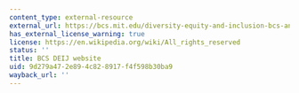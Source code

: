 ```yaml
---
content_type: external-resource
external_url: https://bcs.mit.edu/diversity-equity-and-inclusion-bcs-and-building-46
has_external_license_warning: true
license: https://en.wikipedia.org/wiki/All_rights_reserved
status: ''
title: BCS DEIJ website
uid: 9d279a47-2e89-4c82-8917-f4f598b30ba9
wayback_url: ''
---
```

